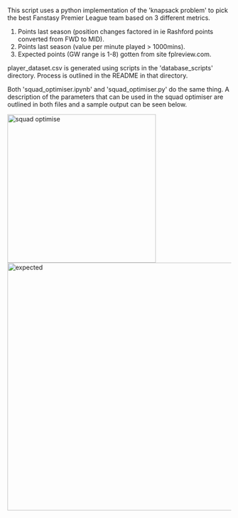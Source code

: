 This script uses a python implementation of the 'knapsack problem' to pick the best Fanstasy Premier League team based on 3 different metrics.

1. Points last season (position changes factored in ie Rashford points converted from FWD to MID).
2. Points last season (value per minute played > 1000mins).
3. Expected points (GW range is 1-8) gotten from site fplreview.com.

player_dataset.csv is generated using scripts in the 'database_scripts' directory. Process is outlined in the README in that directory.

Both 'squad_optimiser.ipynb' and 'squad_optimiser.py' do the same thing. 
A description of the parameters that can be used in the squad optimiser are outlined in both files and a sample output can be seen below.

<img width="334" alt="squad optimise" src="https://user-images.githubusercontent.com/55091575/91836947-6635fe80-ec43-11ea-832d-04c367dd2451.png">
         
<img width="558" alt="expected" src="https://user-images.githubusercontent.com/55091575/91837354-0b50d700-ec44-11ea-8f02-300aa147753b.png">
